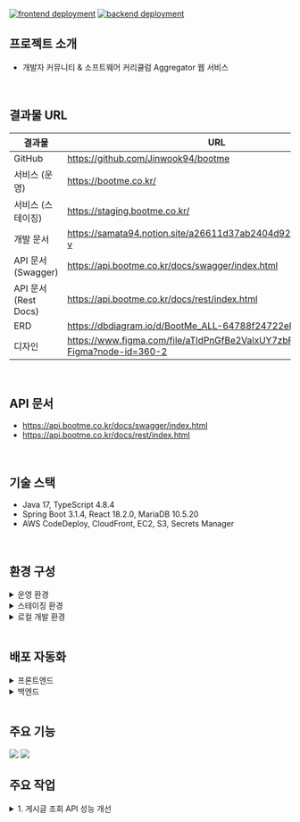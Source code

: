 [![frontend deployment](https://github.com/Jinwook94/bootme/actions/workflows/frontend-deploy.yml/badge.svg)](https://github.com/Jinwook94/bootme/actions/workflows/frontend-deploy.yml)
[![backend deployment](https://github.com/Jinwook94/bootme/actions/workflows/backend-deploy.yml/badge.svg)](https://github.com/Jinwook94/bootme/actions/workflows/backend-deploy.yml)

## 프로젝트 소개
- 개발자 커뮤니티 & 소프트웨어 커리큘럼 Aggregator 웹 서비스

<br>

## 결과물 URL
| 결과물                | URL                                                                          |
|--------------------|------------------------------------------------------------------------------|
| GitHub             | https://github.com/Jinwook94/bootme                                          |
| 서비스 (운영)           | https://bootme.co.kr/                                                        |
| 서비스 (스테이징)         | https://staging.bootme.co.kr/                                                |
| 개발 문서              | https://samata94.notion.site/a26611d37ab2404d92366e4c5677efff?v              |
| API 문서 (Swagger)   | https://api.bootme.co.kr/docs/swagger/index.html                             |
| API 문서 (Rest Docs) | https://api.bootme.co.kr/docs/rest/index.html                                |
| ERD                | https://dbdiagram.io/d/BootMe_ALL-64788f24722eb77494373f88                   |
| 디자인                | https://www.figma.com/file/aTIdPnGfBe2ValxUY7zbFD/BootMe-Figma?node-id=360-2 |

<br>

## API 문서

- https://api.bootme.co.kr/docs/swagger/index.html
- https://api.bootme.co.kr/docs/rest/index.html

<br>

## 기술 스택
- Java 17, TypeScript 4.8.4
- Spring Boot 3.1.4, React 18.2.0, MariaDB 10.5.20
- AWS CodeDeploy, CloudFront, EC2, S3, Secrets Manager

<br>

## 환경 구성

<details>
  <summary>운영 환경</summary>

  <img src="https://github.com/Jinwook94/bootme/assets/44575214/3bade8d0-6b3c-430e-8a53-f31485c2f6a4">
</details>

<details>
  <summary>스테이징 환경</summary>

  <img src="https://github.com/Jinwook94/bootme/assets/44575214/16178a70-34e0-4647-976e-ffbeba3da62f">
</details>

<details>
  <summary>로컬 개발 환경</summary>

  <img src="https://github.com/Jinwook94/bootme/assets/44575214/f0c16ceb-450a-46aa-845a-765e119c595c">
</details>

<br>

## 배포 자동화
<details>
  <summary>프론트엔드</summary>

  <img src="https://github.com/Jinwook94/bootme/assets/44575214/61817685-222f-4bf8-a10d-9cffaf13d994">
</details>

<details>
  <summary>백엔드</summary>

  <img src="https://github.com/Jinwook94/bootme/assets/44575214/2569b04f-74e8-457a-815e-5d641afce6c1">
</details>

<br>

## 주요 기능
<img src="https://github.com/Jinwook94/bootme/assets/44575214/a7c8fad7-2db3-44fa-8f08-cf8c28b4bc80">
<img src="https://github.com/Jinwook94/bootme/assets/44575214/b4f85fed-a6f9-4ae2-9c9f-60486b8f4820">

<br>

## 주요 작업

<details>
  <summary> 1. 게시글 조회 API 성능 개선</summary>

  <img src="https://github.com/Jinwook94/bootme/assets/44575214/b84301e4-d380-4d17-966f-f9eeab566430">
  <img src="https://github.com/Jinwook94/bootme/assets/44575214/f8b67ca7-098d-4971-a40c-454c3fdcaa07">
  <img src="(https://github.com/Jinwook94/bootme/assets/44575214/a6033f44-8e0e-4cfb-92be-702dadeee5c9">
  <img src="https://github.com/Jinwook94/bootme/assets/44575214/04b91048-2009-4556-9966-ba26662373c2">
</details>


